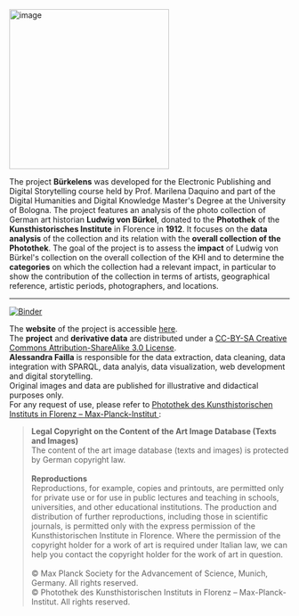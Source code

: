 <img width="287" alt="image" src="https://github.com/AlessandraFa/buerkel-photos/assets/72857617/4f265033-228d-4edb-8355-54ab984a66eb">

The project **Bürkelens** was developed for the Electronic Publishing and Digital Storytelling course held by Prof. Marilena Daquino and part of the Digital Humanities and Digital Knowledge Master's Degree at the University of Bologna. The project features an analysis of the photo collection of German art historian **Ludwig von Bürkel**, donated to the **Photothek** of the **Kunsthistorisches Institute** in Florence in **1912**. It focuses on the **data analysis** of the collection and its relation with the **overall collection of the Photothek**.
The goal of the project is to assess the **impact** of Ludwig von Bürkel's collection on the overall collection of the KHI and to determine the **categories** on which the collection had a relevant impact, in particular to show the contribution of the collection in terms of artists, geographical reference, artistic periods, photographers, and locations.

***
[![Binder]([https://mybinder.org/badge_logo.svg)](https://mybinder.org/v2/gh/AlessandraFa/buerkel-photos/171490bdda85594d1bcef7cdbd155097a2740b0b?urlpath=lab%2Ftree%2Fbuerkel-data%2FAF_BuerkelAnalysis_EPDS.ipynb)

The **website** of the project is accessible <a href="https://alessandrafa.github.io/buerkel-photos/index.html" target="_blank">here</a>.\
The **project** and **derivative data** are distributed under a <a href="https://creativecommons.org/licenses/by-sa/3.0/" target="_blank">CC-BY-SA Creative Commons Attribution-ShareAlike 3.0 License</a>.\
**Alessandra Failla** is responsible for the data extraction, data cleaning, data integration with SPARQL, data analyis, data visualization, web development and digital storytelling.\
Original images and data are published for illustrative and didactical purposes only.\
For any request of use, please refer to <a href="https://photothek.khi.fi.it/cms/home/copyright/" target="_blank">Photothek des Kunsthistorischen Instituts in Florenz – Max-Planck-Institut
</a>:
> **Legal Copyright on the Content of the Art Image Database (Texts and Images)**\
> The content of the art image database (texts and images) is protected by German copyright law.\
> \
>**Reproductions**\
>Reproductions, for example, copies and printouts, are permitted only for private use or for use in public lectures and teaching in schools, universities, and other educational institutions. The production and distribution of further reproductions, including those in scientific journals, is permitted only with the express permission of the Kunsthistorischen Institute in Florence. Where the permission of the copyright holder for a work of art is required under Italian law, we can help you contact the copyright holder for the work of art in question.\
> \
> © Max Planck Society for the Advancement of Science, Munich, Germany. All rights reserved.\
> © Photothek des Kunsthistorischen Instituts in Florenz – Max-Planck-Institut. All rights reserved.

